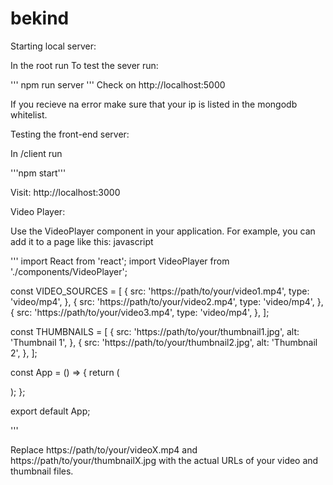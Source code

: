 # bekind


Starting local server:

In the root run
To test the sever run:

'''
npm run server
'''
Check on http://localhost:5000

If you recieve na error make sure that your ip is listed in the mongodb whitelist.


Testing the front-end server: 

In /client run 


'''npm start'''

Visit: http://localhost:3000



Video Player:

Use the VideoPlayer component in your application. For example, you can add it to a page like this:
javascript

'''
import React from 'react';
import VideoPlayer from './components/VideoPlayer';

const VIDEO_SOURCES = [
  {
    src: 'https://path/to/your/video1.mp4',
    type: 'video/mp4',
  },
  {
    src: 'https://path/to/your/video2.mp4',
    type: 'video/mp4',
  },
  {
    src: 'https://path/to/your/video3.mp4',
    type: 'video/mp4',
  },
];

const THUMBNAILS = [
  {
    src: 'https://path/to/your/thumbnail1.jpg',
    alt: 'Thumbnail 1',
  },
  {
    src: 'https://path/to/your/thumbnail2.jpg',
    alt: 'Thumbnail 2',
  },
];

const App = () => {
  return (
    <div>
      <VideoPlayer sources={VIDEO_SOURCES} thumbnails={THUMBNAILS} />
    </div>
  );
};

export default App;

'''


Replace https://path/to/your/videoX.mp4 and https://path/to/your/thumbnailX.jpg with the actual URLs of your video and thumbnail files.

